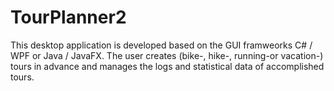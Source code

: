 # TourPlanner2

This desktop application is developed based on the GUI framweorks C# / WPF or Java / JavaFX. The user creates (bike-, hike-, running-or vacation-) tours in advance and manages the logs and statistical data of accomplished tours.

